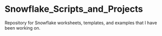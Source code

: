 # Snowflake_Scripts_and_Projects
Repository for Snowflake worksheets, templates, and examples that I have been working on.
